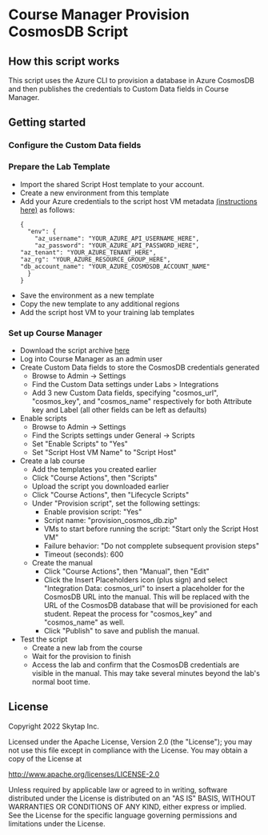 # Course Manager Provision CosmosDB Script

## How this script works

This script uses the Azure CLI to provision a database in Azure CosmosDB and then publishes the credentials to Custom Data fields in Course Manager.

## Getting started

### Configure the Custom Data fields


### Prepare the Lab Template

  - Import the shared Script Host template to your account.
  - Create a new environment from this template
  - Add your Azure credentials to the script host VM metadata [(instructions here)](https://help.skytap.com/accessing-vm-metadata-service-from-within-a-vm.html#EditingVMuserdata) as follows:
    ```
    {
      "env": {
        "az_username": "YOUR_AZURE_API_USERNAME_HERE",
        "az_password": "YOUR_AZURE_API_PASSWORD_HERE",
	"az_tenant": "YOUR_AZURE_TENANT_HERE",
	"az_rg": "YOUR_AZURE_RESOURCE_GROUP_HERE",
	"db_account_name": "YOUR_AZURE_COSMOSDB_ACCOUNT_NAME"
      }
    }
    ```
  - Save the environment as a new template
  - Copy the new template to any additional regions
  - Add the script host VM to your training lab templates

### Set up Course Manager

  - Download the script archive [here](../provision_cosmos_db.zip)
  - Log into Course Manager as an admin user
  - Create Custom Data fields to store the CosmosDB credentials generated
    - Browse to Admin -> Settings
    - Find the Custom Data settings under Labs > Integrations
    - Add 3 new Custom Data fields, specifying "cosmos_url", "cosmos_key", and "cosmos_name" respectively for both Attribute key and Label (all other fields can be left as defaults)
  - Enable scripts
    - Browse to Admin -> Settings
    - Find the Scripts settings under General -> Scripts
    - Set "Enable Scripts" to "Yes"
    - Set "Script Host VM Name" to "Script Host"
  - Create a lab course
    - Add the templates you created earlier
    - Click "Course Actions", then "Scripts"
    - Upload the script you downloaded earlier
    - Click "Course Actions", then "Lifecycle Scripts"
    - Under "Provision script", set the following settings:
      - Enable provision script: "Yes"
      - Script name: "provision_cosmos_db.zip"
      - VMs to start before running the script: "Start only the Script Host VM"
      - Failure behavior: "Do not compplete subsequent provision steps"
      - Timeout (seconds): 600
    - Create the manual
      - Click "Course Actions", then "Manual", then "Edit"
      - Click the Insert Placeholders icon (plus sign) and select "Integration Data: cosmos_url" to insert a placeholder for the CosmosDB URL into the manual. This will be replaced with the URL of the CosmosDB database that will be provisioned for each student. Repeat the process for "cosmos_key" and "cosmos_name" as well.
      - Click "Publish" to save and publish the manual.
- Test the script
  - Create a new lab from the course
  - Wait for the provision to finish
  - Access the lab and confirm that the CosmosDB credentials are visible in the manual. This may take several minutes beyond the lab's normal boot time.

## License 

Copyright 2022 Skytap Inc.

Licensed under the Apache License, Version 2.0 (the "License");
you may not use this file except in compliance with the License.
You may obtain a copy of the License at

<http://www.apache.org/licenses/LICENSE-2.0>

Unless required by applicable law or agreed to in writing, software
distributed under the License is distributed on an "AS IS" BASIS,
WITHOUT WARRANTIES OR CONDITIONS OF ANY KIND, either express or implied.
See the License for the specific language governing permissions and
limitations under the License.
